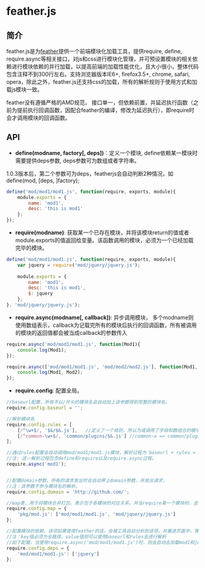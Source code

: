 feather.js
=============

简介
------------

feather.js是为[feather](http://feather-team.github.io)提供一个前端模块化加载工具，提供require, define, require.async等相关接口，对js和css进行模块化管理，并可预设置模块的相关依赖进行模块依赖的并行加载，以提高前端的加载性能优化，且大小很小，整体代码包含注释不到300行左右。支持浏览器版本IE6+, firefox3.5+, chrome, safari, opera，除此之外，feather.js还支持css的加载，所有的解析规则于使用方式和加载js模块一致。

feather没有遵循严格的AMD规范， 接口单一，但依赖前置，并延迟执行函数（之前为提前执行回调函数，因配合feather的编译，修改为延迟执行），即require时会才调用模块的回调函数。


API
------------

* **define(modname, factory[, deps])**：定义一个模块, define依赖某一模块时 需要提供deps参数, deps参数可为数组或者字符串。

1.0.3版本后，第二个参数可为deps，featherjs会自动判断2种情况，如 define(mod, [deps, ]factory);

```js
define('mod/mod1/mod1.js', function(require, exports, module){
    module.exports = {
        name: 'mod1',
        desc: 'this is mod1'
    };
});
```

* **require(modname)**: 获取某一个已存在模块，并将该模块return的值或者module.exports的值返回给变量。该函数调用的模块，必须为一个已经加载完毕的模块。

```js
define('mod/mod1/mod1.js', function(require, exports, module){
    var jquery = require('mod/jquery/jquery.js');
    
    module.exports = {
        name: 'mod1',
        desc: 'this is mod1',
        $: jquery
    };
}, 'mod/jquery/jquery.js');
```

* **require.async(modname[, callback])**: 异步调用模块， 多个modname则使用数组表示，callback为记载完所有的模块后执行的回调函数，所有被调用的模块的返回值都会被当成callback的参数传入
```js
require.async('mod/mod1/mod1.js', function(Mod1){
    console.log(Mod1);
});
```

```js
require.async(['mod/mod1/mod1.js', 'mod/mod2/mod2.js'], function(Mod1, Mod2){
    console.log(Mod1, Mod2);
});
```

* **require.config**: 配置全局。
```js
//baseurl配置，所有不以/开头的模块名会自动加上该参数得到完整的模块名。
require.config.baseurl = '';

//解析模块名
require.config.rules = [
    [/^\w+$/, '$&/$&.js'],   //定义了一个规则，所以为或调用了字母和数组合的模块名时，比如 abc,则都会解析成abc/abc.js
    [/^common~\w+$/, 'common/plugins/$&.js'] //common~a => common/plugins/a.js
];

//通过rules配置会自动调用mod/mod1/mod1.js模块，解析过程为 baseurl + rules = 模块名; 
//注: 这一解析过程包含define和require以及require.async过程。
require.async('mod1'); 


//配置domain参数，所有的请求发出时会自动带上domain参数，并发出请求，
//注：该参数不参与模块名的解析。
require.config.domain = 'http://github.com/';

//map表，用于将模块合并打包，表示包于各模块的对应关系，并当require某一个模块时，会自动发送请求至map的key值url上。 //该参数不参与模块名的解析。
require.config.map = {
    'pkg/mod.js': ['mod/mod1/mod1.js', 'mod/jquery/jquery.js']
};

//配置模块的依赖，该项如果使用feather的话，会被工具自动分析到该项，并塞进页面中，等加载模块时，会自动并行下载所有的依赖
//注：key值必须为全路径，value值则可以使用baseurl和rules去进行解析
//如下配置，当使用require.async('mod/mod1/mod1.js')时，则会自动去加载mod1和jquery2个模块，而非需等待mod1加载完毕后，jquery会去加载。
require.config.deps = {
    'mod/mod1/mod1.js': ['jquery']  
};
```


